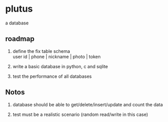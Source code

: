 # plutus

a database

## roadmap

1. define the fix table schema\
   user id | phone | nickname | photo | token

1. write a basic database in python, c and sqlite
1. test the performance of all databases

## Notos

1. database should be able to get/delete/insert/update and count the data

1. test must be a realistic scenario (random read/write in this case)
